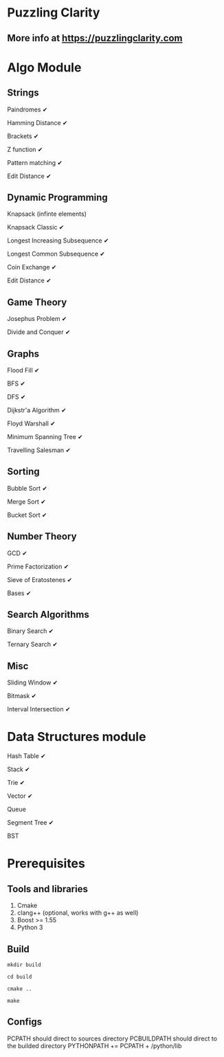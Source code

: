 #  Puzzling Clarity 

  ## More info at https://puzzlingclarity.com 

# Algo Module
 
 
 ## Strings
  Paindromes  &#10004;

  Hamming Distance  &#10004;

  Brackets  &#10004;

  Z function  &#10004;

  Pattern matching  &#10004;

  Edit Distance  &#10004;

## Dynamic Programming
  Knapsack (infinte elements)

  Knapsack Classic  &#10004;

  Longest Increasing Subsequence  &#10004;

  Longest Common Subsequence  &#10004;

  Coin Exchange  &#10004;

  Edit Distance  &#10004;


## Game Theory 
  Josephus Problem  &#10004;

  Divide and Conquer  &#10004;


## Graphs
  Flood Fill  &#10004;

  BFS  &#10004;

  DFS  &#10004;

  Dijkstr'a Algorithm  &#10004;

  Floyd Warshall  &#10004;

  Minimum Spanning Tree  &#10004;

  Travelling Salesman  &#10004;


## Sorting
  Bubble Sort  &#10004;

  Merge Sort  &#10004;

  Bucket Sort  &#10004;

## Number Theory 
   GCD  &#10004;

   Prime Factorization  &#10004;

   Sieve of Eratostenes  &#10004;

   Bases  &#10004;

## Search Algorithms
   Binary Search  &#10004;

   Ternary Search  &#10004;



## Misc

  Sliding Window  &#10004;

  Bitmask  &#10004;

  Interval Intersection  &#10004;



  
   

# Data Structures module

  Hash Table &#10004; 

  Stack &#10004; 
  
  Trie &#10004; 
  
  Vector &#10004; 
  
  Queue
  
  Segment Tree &#10004; 
  
  BST
  

# Prerequisites

## Tools and libraries

1. Cmake 
2. clang++ (optional, works with g++ as well)
3. Boost >= 1.55
4. Python 3

## Build

`mkdir build`

`cd build`

`cmake ..`

`make`

## Configs

PCPATH should direct to sources directory
PCBUILDPATH should direct to the builded directory
PYTHONPATH += PCPATH + /python/lib

